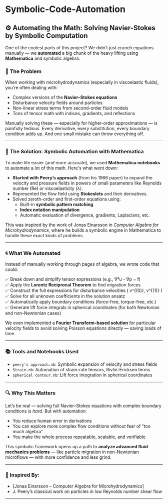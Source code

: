 # Symbolic-Code-Automation
## ⚙️ Automating the Math: Solving Navier-Stokes by Symbolic Computation

One of the coolest parts of this project? We didn’t just crunch equations manually — we **automated** a big chunk of the heavy lifting using **Mathematica** and symbolic algebra.

### 🧠 The Problem

When working with microhydrodynamics (especially in viscoelastic fluids), you're often dealing with:
- Complex versions of the **Navier–Stokes equations**
- Disturbance velocity fields around particles
- Non-linear stress terms from second-order fluid models
- Tons of tensor math with indices, gradients, and reflections

Manually solving these — especially for higher-order approximations — is painfully tedious. Every derivative, every substitution, every boundary condition adds up. And one small mistake can throw everything off.

---

### 🤖 The Solution: Symbolic Automation with Mathematica

To make life easier (and more accurate), we used **Mathematica notebooks** to automate a lot of this math. Here's what went down:

- **Started with Peery’s approach** (from his 1966 paper) to expand the velocity and pressure fields in powers of small parameters like Reynolds number (Re) or viscoelasticity (λ).
- Represented the flow field using **Stokeslets** and their derivatives.
- Solved zeroth-order and first-order equations using:
  - Built-in **symbolic pattern matching**
  - **Index notation manipulation**
  - Automatic evaluation of divergence, gradients, Laplacians, etc.

This was inspired by the work of Jonas Einarsson in *Computer Algebra for Microhydrodynamics*, where he builds a symbolic engine in Mathematica to handle these exact kinds of problems.

---

### 🌀 What We Automated

Instead of manually working through pages of algebra, we wrote code that could:

✅ Break down and simplify tensor expressions (e.g., ∇²u - ∇p = f)  
✅ Apply the **Lorentz Reciprocal Theorem** to find migration forces  
✅ Construct the full expressions for disturbance velocities \( v^{(0)}, v^{(1)} \)  
✅ Solve for all unknown coefficients in the solution ansatz  
✅ Automatically apply boundary conditions (force-free, torque-free, etc.)  
✅ Generate lift force integrals in spherical coordinates (for both Newtonian and non-Newtonian cases)

We even implemented a **Fourier Transform-based solution** for particular velocity fields to avoid solving Poisson equations directly — saving loads of time.

---

### 📚 Tools and Notebooks Used

- `peery's approach.nb`: Symbolic expansion of velocity and stress fields
- `Strain.nb`: Automation of strain-rate tensors, Rivlin-Ericksen terms
- `spherical contour.nb`: Lift force integration in spherical coordinates

---

### 🔍 Why This Matters

Let’s be real — solving full Navier–Stokes equations with complex boundary conditions is *hard*. But with automation:
- You reduce human error in derivations
- You can explore more complex flow conditions without fear of "too much algebra"
- You make the whole process repeatable, scalable, and verifiable

This symbolic framework opens up a path to **analyze advanced fluid mechanics problems** — like particle migration in non-Newtonian microflows — with more confidence and less grind.

---

### 📖 Inspired By:

- [Jonas Einarsson – Computer Algebra for Microhydrodynamics]
- J. Peery’s classical work on particles in low Reynolds number shear flow

---

